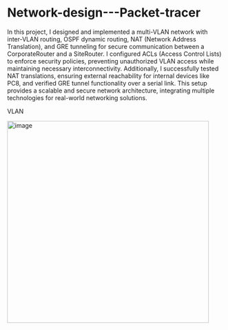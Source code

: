 # Network-design---Packet-tracer

In this project, I designed and implemented a multi-VLAN network with inter-VLAN routing, OSPF dynamic routing, NAT (Network Address Translation), and GRE tunneling for secure communication between a CorporateRouter and a SiteRouter. I configured ACLs (Access Control Lists) to enforce security policies, preventing unauthorized VLAN access while maintaining necessary interconnectivity. Additionally, I
successfully tested NAT translations, ensuring external reachability for internal devices like PC8, and verified GRE tunnel functionality over a serial link. This setup provides a scalable and secure network architecture, integrating multiple technologies for real-world networking solutions.


VLAN

<img width="468" alt="image" src="https://github.com/user-attachments/assets/9ad01b2b-c02f-4728-b9e9-afed5f72cbc7" />
